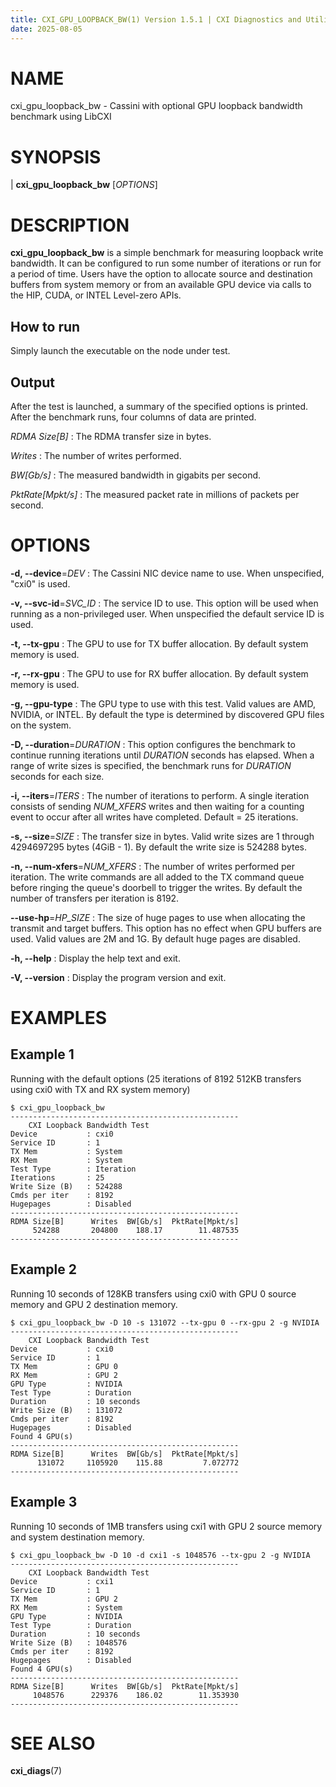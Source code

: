 ```yaml
---
title: CXI_GPU_LOOPBACK_BW(1) Version 1.5.1 | CXI Diagnostics and Utilities
date: 2025-08-05
---
```


# NAME

cxi_gpu_loopback_bw - Cassini with optional GPU loopback bandwidth benchmark
using LibCXI


# SYNOPSIS

| **cxi_gpu_loopback_bw** [*OPTIONS*]


# DESCRIPTION

**cxi_gpu_loopback_bw** is a simple benchmark for measuring loopback write
bandwidth. It can be configured to run some number of iterations or run
for a period of time. Users have the option to allocate source and
destination buffers from system memory or from an available GPU device via
calls to the HIP, CUDA, or INTEL Level-zero APIs.

## How to run

Simply launch the executable on the node under test.

## Output

After the test is launched, a summary of the specified options is printed.
After the benchmark runs, four columns of data are printed.

*RDMA Size[B]*
: The RDMA transfer size in bytes.

*Writes*
: The number of writes performed.

*BW[Gb/s]*
: The measured bandwidth in gigabits per second.

*PktRate[Mpkt/s]*
: The measured packet rate in millions of packets per second.


# OPTIONS

**-d, \-\-device**=*DEV*
: The Cassini NIC device name to use. When unspecified, \"cxi0\" is used.

**-v, \-\-svc-id**=*SVC_ID*
: The service ID to use. This option will be used when running as a
non-privileged user. When unspecified the default service ID is used.

**-t, \-\-tx-gpu**
: The GPU to use for TX buffer allocation. By default system memory is used.

**-r, \-\-rx-gpu**
: The GPU to use for RX buffer allocation. By default system memory is used.

**-g, \-\-gpu-type**
: The GPU type to use with this test. Valid values are AMD, NVIDIA, or INTEL. By default
the type is determined by discovered GPU files on the system.

**-D, \-\-duration**=*DURATION*
: This option configures the benchmark to continue running iterations until
*DURATION* seconds has elapsed. When a range of write sizes is specified,
the benchmark runs for *DURATION* seconds for each size.

**-i, \-\-iters**=*ITERS*
: The number of iterations to perform. A single iteration consists of sending
*NUM_XFERS* writes and then waiting for a counting event to occur after all
writes have completed.  Default = 25 iterations.

**-s, \-\-size**=*SIZE*
: The transfer size in bytes. Valid write sizes are 1 through 4294697295
bytes (4GiB - 1). By default the write size is 524288 bytes.

**-n, \-\-num-xfers**=*NUM_XFERS*
: The number of writes performed per iteration. The write commands are all
added to the TX command queue before ringing the queue's doorbell to trigger
the writes. By default the number of transfers per iteration is 8192.

**\-\-use-hp**=*HP_SIZE*
: The size of huge pages to use when allocating the transmit and target buffers.
This option has no effect when GPU buffers are used. Valid values are 2M and 1G.
By default huge pages are disabled.

**-h, \-\-help**
: Display the help text and exit.

**-V, \-\-version**
: Display the program version and exit.


# EXAMPLES

## Example 1

Running with the default options (25 iterations of 8192 512KB transfers using
cxi0 with TX and RX system memory)

```
$ cxi_gpu_loopback_bw
---------------------------------------------------
    CXI Loopback Bandwidth Test
Device           : cxi0
Service ID       : 1
TX Mem           : System
RX Mem           : System
Test Type        : Iteration
Iterations       : 25
Write Size (B)   : 524288
Cmds per iter    : 8192
Hugepages        : Disabled
---------------------------------------------------
RDMA Size[B]      Writes  BW[Gb/s]  PktRate[Mpkt/s]
     524288       204800    188.17        11.487535
---------------------------------------------------
```

## Example 2

Running 10 seconds of 128KB transfers using cxi0 with GPU 0 source memory and
GPU 2 destination memory.

```
$ cxi_gpu_loopback_bw -D 10 -s 131072 --tx-gpu 0 --rx-gpu 2 -g NVIDIA
---------------------------------------------------
    CXI Loopback Bandwidth Test
Device           : cxi0
Service ID       : 1
TX Mem           : GPU 0
RX Mem           : GPU 2
GPU Type         : NVIDIA
Test Type        : Duration
Duration         : 10 seconds
Write Size (B)   : 131072
Cmds per iter    : 8192
Hugepages        : Disabled
Found 4 GPU(s)
---------------------------------------------------
RDMA Size[B]      Writes  BW[Gb/s]  PktRate[Mpkt/s]
      131072     1105920    115.88         7.072772
---------------------------------------------------

```

## Example 3

Running 10 seconds of 1MB transfers using cxi1 with GPU 2 source memory and
system destination memory.

```
$ cxi_gpu_loopback_bw -D 10 -d cxi1 -s 1048576 --tx-gpu 2 -g NVIDIA
---------------------------------------------------
    CXI Loopback Bandwidth Test
Device           : cxi1
Service ID       : 1
TX Mem           : GPU 2
RX Mem           : System
GPU Type         : NVIDIA
Test Type        : Duration
Duration         : 10 seconds
Write Size (B)   : 1048576
Cmds per iter    : 8192
Hugepages        : Disabled
Found 4 GPU(s)
---------------------------------------------------
RDMA Size[B]      Writes  BW[Gb/s]  PktRate[Mpkt/s]
     1048576      229376    186.02        11.353930
---------------------------------------------------
```


# SEE ALSO

**cxi_diags**(7)
